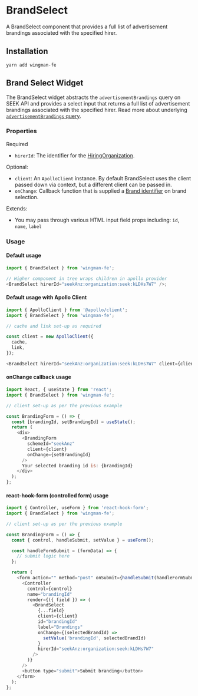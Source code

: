 # BrandSelect

A BrandSelect component that provides a full list of advertisement brandings associated with the specified hirer.

## Installation

```shell
yarn add wingman-fe
```

## Brand Select Widget

The BrandSelect widget abstracts the `advertisementBrandings` query on SEEK API and provides a select input that returns a full list of advertisement brandings associated with the specified hirer.
Read more about underlying [`advertisementBrandings` query](https://developer.seek.com/schema/#/query/advertisementBrandings).

### Properties

Required

- `hirerId`: The identifier for the [HiringOrganization](https://developer.seek.com/schema/#/named-type/HiringOrganization).

Optional:

- `client`: An `ApolloClient` instance. By default BrandSelect uses the client passed down via context, but a different client can be passed in.
- `onChange`: Callback function that is supplied a [Brand identifier](https://developer.seek.com/schema/#/named-type/AdvertisementBranding/field/id) on brand selection.

Extends:

- You may pass through various HTML input field props including: `id`, `name`, `label`

### Usage

#### Default usage

```javascript
import { BrandSelect } from 'wingman-fe';

// Higher component in tree wraps children in apollo provider
<BrandSelect hirerId="seekAnz:organization:seek:kLDHs7W7" />;
```

#### Default usage with Apollo Client

```javascript
import { ApolloClient } from '@apollo/client';
import { BrandSelect } from 'wingman-fe';

// cache and link set-up as required

const client = new ApolloClient({
  cache,
  link,
});

<BrandSelect hirerId="seekAnz:organization:seek:kLDHs7W7" client={client} />;
```

#### onChange callback usage

```javascript
import React, { useState } from 'react';
import { BrandSelect } from 'wingman-fe';

// client set-up as per the previous example

const BrandingForm = () => {
  const [brandingId, setBrandingId] = useState();
  return (
    <div>
      <BrandingForm
        schemeId="seekAnz"
        client={client}
        onChange={setBrandingId}
      />
      Your selected branding id is: {brandingId}
    </div>
  );
};
```

#### react-hook-form (controlled form) usage

```javascript
import { Controller, useForm } from 'react-hook-form';
import { BrandSelect } from 'wingman-fe';

// client set-up as per the previous example

const BrandingForm = () => {
  const { control, handleSubmit, setValue } = useForm();

  const handleFormSubmit = (formData) => {
    // submit logic here
  };

  return (
    <form action="" method="post" onSubmit={handleSubmit(handleFormSubmit)}>
      <Controller
        control={control}
        name="brandingId"
        render={({ field }) => (
          <BrandSelect
            {...field}
            client={client}
            id="brandingId"
            label="Brandings"
            onChange={(selectedBrandId) =>
              setValue('brandingId', selectedBrandId)
            }
            hirerId="seekAnz:organization:seek:kLDHs7W7"
          />
        )}
      />
      <button type="submit">Submit branding</button>
    </form>
  );
};
```
